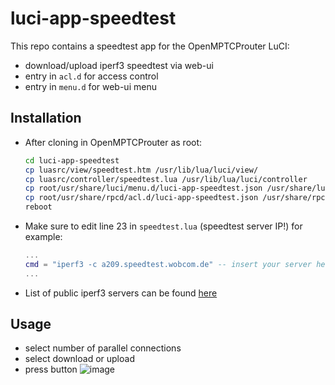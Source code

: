 # luci-app-speedtest
This repo contains a speedtest app for the OpenMPTCProuter LuCI:
- download/upload iperf3 speedtest via web-ui
- entry in `acl.d` for access control
- entry in `menu.d` for web-ui menu
## Installation
- After cloning in OpenMPTCProuter as root:
	```bash
	cd luci-app-speedtest
	cp luasrc/view/speedtest.htm /usr/lib/lua/luci/view/
	cp luasrc/controller/speedtest.lua /usr/lib/lua/luci/controller
	cp root/usr/share/luci/menu.d/luci-app-speedtest.json /usr/share/luci/menu.d
	cp root/usr/share/rpcd/acl.d/luci-app-speedtest.json /usr/share/rpcd/acl.d
	reboot
	```
- Make sure to edit line 23 in `speedtest.lua` (speedtest server IP!) for example:
	```lua
	...
	cmd = "iperf3 -c a209.speedtest.wobcom.de" -- insert your server here
	...
	```
- List of public iperf3 servers can be found [here](https://iperf3serverlist.net/)
## Usage
- select number of parallel connections
- select download or upload
- press button
![image](https://github.com/user-attachments/assets/0f7559ac-c031-4cb1-82df-67681729da9c)
